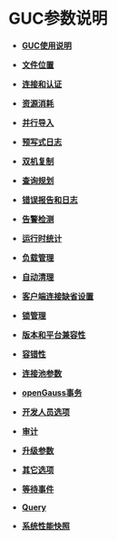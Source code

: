 # GUC参数说明<a name="ZH-CN_TOPIC_0242371481"></a>

-   **[GUC使用说明](GUC使用说明.md)**  

-   **[文件位置](文件位置.md)**  

-   **[连接和认证](连接和认证.md)**  

-   **[资源消耗](资源消耗.md)**  

-   **[并行导入](并行导入.md)**  

-   **[预写式日志](预写式日志.md)**  

-   **[双机复制](双机复制.md)**  

-   **[查询规划](查询规划.md)**  

-   **[错误报告和日志](错误报告和日志.md)**  

-   **[告警检测](告警检测.md)**  

-   **[运行时统计](运行时统计.md)**  

-   **[负载管理](负载管理.md)**  

-   **[自动清理](自动清理.md)**  

-   **[客户端连接缺省设置](客户端连接缺省设置.md)**  

-   **[锁管理](锁管理.md)**  

-   **[版本和平台兼容性](版本和平台兼容性.md)**  

-   **[容错性](容错性.md)**  

-   **[连接池参数](连接池参数.md)**  

-   **[openGauss事务](openGauss事务.md)**  

-   **[开发人员选项](开发人员选项.md)**  

-   **[审计](审计.md)**  

-   **[升级参数](升级参数.md)**  

-   **[其它选项](其它选项.md)**  

-   **[等待事件](等待事件.md)**  

-   **[Query](Query-22.md)**  

-   **[系统性能快照](系统性能快照.md)**  


